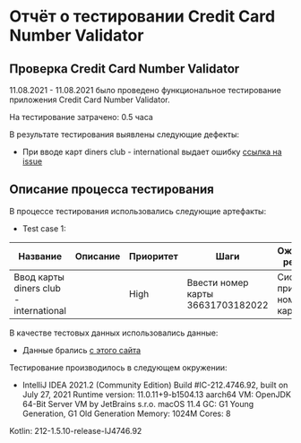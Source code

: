 # Отчёт о тестировании Credit Card Number Validator

## Проверка Credit Card Number Validator

11.08.2021 - 11.08.2021 было проведено функциональное тестирование приложения Credit Card Number Validator.

На тестирование затрачено: 0.5 часа

В результате тестирования выявлены следующие дефекты:
* При вводе карт diners club - international выдает ошибку [ссылка на issue](https://github.com/Stasanela/Java_HW_1.1/issues/1#issue-966587821)

## Описание процесса тестирования

В процессе тестирования использовались следующие артефакты:
* Test case 1:

| Название                               | Описание  | Приоритет | Шаги                              | Ожидаемый результат           |
|----------------------------------------|-----------|-----------|-----------------------------------|-------------------------------|
| Ввод карты diners club - international |           | High      | Ввести номер карты 36631703182022 | Система принимает номер карты |

В качестве тестовых данных использовались данные:
* Данные брались [с этого сайта](https://www.freeformatter.com/credit-card-number-generator-validator.html)

Тестирование производилось в следующем окружении:
* IntelliJ IDEA 2021.2 (Community Edition)
Build #IC-212.4746.92, built on July 27, 2021
Runtime version: 11.0.11+9-b1504.13 aarch64
VM: OpenJDK 64-Bit Server VM by JetBrains s.r.o.
macOS 11.4
GC: G1 Young Generation, G1 Old Generation
Memory: 1024M
Cores: 8

Kotlin: 212-1.5.10-release-IJ4746.92
